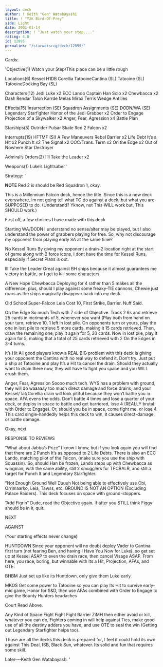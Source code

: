 ```yaml
---
layout: deck
author: ! Keith "Gen" Watabayashi
title: ! "Y2K Bird-Of-Prey"
side: Light
date: 2001-01-14
description: ! "Just watch your step...."
rating: 4.0
id: 12895
permalink: "/starwarsccg/deck/12895/"
---
```

Cards: 

'Objective(1)
Watch your Step/This place can be a little rough

Locations(6)
Kessel
H1DB
Corellia
TatooineCantina (SL)
Tatooine (SL)
TatooineDocking Bay (SL)


Characters(12)
Jedi Luke x2
ECC Lando
Captain Han Solo x2
Chewbacca x2
Dash Rendar
Talon Karrde
Melas
Mirax Terrik
Wedge Antilles

Effects(15)
Insurrection (SE)
Squadron Assignments (SE)
DODN/WA (SE)
Legendary Starfighter
Honor of the Jedi
Grabber x2
Order to Engage
Projection of a Skywalker x2
Anger, Fear, Agression x4
Battle Plan

Starships(5)
Outrider
Pulsar Skate
Red 2
Falcon x2

Interrupts(19)
HFTMF (SI)
A Few Maneuvers
Rebel Barrier x2
Life Debt
It’s a Hit x2
Punch It x2
The Signal x2
OOC/Trans. Term x2
On the Edge x2
Out of Nowhere
Star Destroyer

Admiral’s Orders(2)
I’ll Take the Leader x2

Weapons(1)
Luke’s Lightsaber	'

Strategy: '

**NOTE** Red 2 is should be Red Squadron 1, okay.

This is a Millennium Falcon deck, hence the title. Since this is a new deck everywhere, Im not going tell what TO do against a deck, but what you are SUPPOSED to do. (Understand? Yknow, not This WILL work but, This SHOULD work.)

First off, a few choices I have made with this deck

Starting WA/DODN I understand no sense/alter may be played, but I also understand the power of grabbers playing for free. So, why not discourage my opponent from playing early SA at the same time?

No Kessel Runs By giving my opponent a drain-2 location right at the start of game along with 2 force icons, I dont have the time for Kessel Runs, especially if Secret Plans is out.

Ill Take the Leader Great against BH ships because it almost guarantees me victory in battle, or I get to kill some characters.

A New Hope Chewbacca Deploying for 4 rather than 5 makes all the difference, plus, should I play against some freaky-TIE cannons, Chewie just roars as the ships magically disappear back into my deck.

Old School Super-Falcon Leia Cost 10, First Strike, Barrier. Nuff Said.

On the Edge So much Tech with 7 side of Objective. Track 2 6s and retrieve 25 cards in incrimants of 5, whenever you want (Play both from hand on your turn, retrieve 10, 1 left in lost pile. On opponents turn or yours, play the one in lost pile to retrieve 5 more cards, making it 15 cards retrieved. Then, draw the remaining one, play it again for 5, 20 cards. Now in lost pile, play it again for 5, making that a total of 25 cards retrieved with 2 On the Edges in 3-4 turns.

It’s Hit All good players know a REAL BIG problem with this deck is giving your opponent the Cantina with no real way to defend it. Don’t try. Just put a ship at Tatooine and play It’s a Hit to cancel the drain. Should they actually want to drain there now, they will have to fight you space and you WILL crush them.

Anger, Fear, Agression Soooo much tech. WYS has a problem with ground, they will do waaaaay too much direct damage and force drains, and your Kessel/Tat/Corellia drain will look pitiful because they won’t battle you in space. AFA evens the odds. Don’t battle 4 times and lose a quarter of your deck, or deploy in space to battle and get barriered, lose 4 (REALLY brutal with Order to Engage). Or, should you be in space, come fight me, or lose 4. This card single-handedly helps this deck to win, it causes direct-damage, or battle damage.

Okay, next

RESPONSE TO REVIEWS

”What about Jabba’s Prize” I know I know, but if you look again you will find that there are 2 Punch It’s as opposed to 2 Life Debts. There is also an ECC Lando, matching pilot of the Falcon, (make sure you use the ship with Squassin). So, should Han be frozen, Lando steps up with Chewbacca as wingman, with the same ability, still 2 smugglers for TPCBALR, and still a target for Punch It and Legendary Starfighter.

”Not Enough Ground Well Duuuh Not being able to effectively use Obi, Orrimaarko, Leia, Tawss, etc. GROUND IS NOT AN OPTION (Excluding Palace Raiders). This deck focuses on space with ground-stoppers.

”Add Figrin” Dude, read the Objective again. If after you STILL think Figgy should be in it, quit.

NEXT

AGAINST

(Your starting effects never change)

HUNTDOWN Since your opponent will no doubt deploy Vader to Cantina first turn (not fearing Ben, and having I Have You Now for Luke), so get set up at Kessel ASAP to even the drain race, then cancel Visage ASAP. From here, you race, boring, but winnable with Its a Hit, Projection, AFAs, and OTE.

BHBM Just set up like its Huntdown, only give them Luke early.

MKOS Get some power to Tatooine so you can play Its Hit to survive early-mid game, Honor for S&D, then use AFAs combined with Order to Engage to give the Bounty Hunters headaches

Court Read Above.

Any Kind of Space Fight Fight Fight Barrier ZiMH then either avoid or kill, whatever you can do, Fighters coming in will help against Ties, make good use of all the destiny adders you have, and use OTE to seal the win (Getting out Legendary Starfighter helps too).

Those are all the decks this deck is prepared for, I feel it could hold its own against This Deal, ISB, Black Sun, whatever. Its solid and fun that requires some skill.

Later---Keith Gen Watabayashi	'
